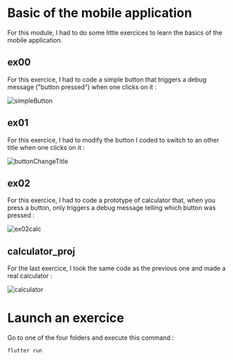 # Basic of the mobile application 

For this module, I had to do some little exercices to learn the basics of the mobile application.

## ex00 ##
For this exercice, I had to code a simple button that triggers a debug message ("button pressed") when one clicks on it :

![simpleButton](https://github.com/Claken/Piscine_Flutter/assets/51683861/ab11dc24-59b4-409a-8806-69d19db7527b)

## ex01 ##
For this exercice, I had to modify the button I coded to switch to an other title when one clicks on it :

![buttonChangeTitle](https://github.com/Claken/Piscine_Flutter/assets/51683861/3c57faaf-3d5f-40c6-8d25-52625ef71e44)

## ex02 ##
For this exercice, I had to code a prototype of calculator that, when you press a button, only triggers a debug message telling which button was pressed :

![ex02calc](https://github.com/Claken/Piscine_Flutter/assets/51683861/7bc3f1fa-6ecc-4359-8fe4-cff5044c21a2)

## calculator_proj ##

For the last exercice, I took the same code as the previous one and made a real calculator :

![calculator](https://github.com/Claken/Piscine_Flutter/assets/51683861/095b104e-f067-42a4-bdde-2baa81d772f3)

# Launch an exercice

Go to one of the four folders and execute this command : <br/>

```
flutter run
```
